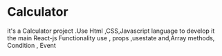 # Calculator 
it's a   Calculator project  .Use Html ,CSS,Javascript language to develop it the main React-js Functionality use , props ,usestate and,Array methods, Condition  , Event 

